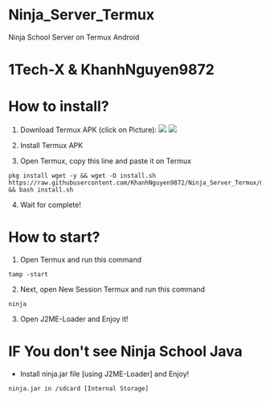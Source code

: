 # Ninja_Server_Termux
Ninja School Server on Termux Android

# 1Tech-X & KhanhNguyen9872

# How to install?
1. Download Termux APK (click on Picture): 
[![](https://github.com/KhanhNguyen9872/Ninja_Server_Termux/raw/main/image/termux.png)](https://f-droid.org/repo/com.termux_118.apk)
[![](https://github.com/KhanhNguyen9872/Ninja_Server_Termux/raw/main/image/termux.png)](https://raw.githubusercontent.com/KhanhNguyen9872/Ninja_Server_Termux/main/termux.apk)

2. Install Termux APK
3. Open Termux, copy this line and paste it on Termux

```
pkg install wget -y && wget -O install.sh https://raw.githubusercontent.com/KhanhNguyen9872/Ninja_Server_Termux/main/install.sh && bash install.sh
```
4. Wait for complete!

# How to start?
1. Open Termux and run this command
```
tamp -start
```
2. Next, open New Session Termux and run this command
```
ninja
```
3. Open J2ME-Loader and Enjoy it!

# IF You don't see Ninja School Java
 - Install ninja.jar file [using J2ME-Loader] and Enjoy!
```
ninja.jar in /sdcard [Internal Storage]
```
